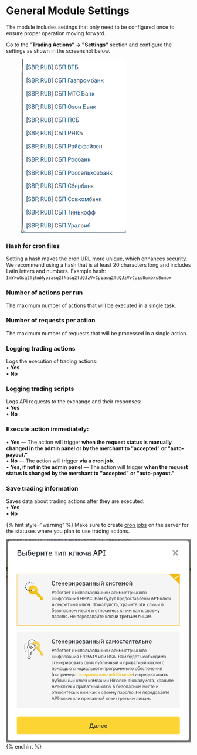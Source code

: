 # General Module Settings

The module includes settings that only need to be configured once to ensure proper operation moving forward.  

Go to the "**Trading Actions" -> "Settings"** section and configure the settings as shown in the screenshot below.

<figure><img src="../../../.gitbook/assets/image (377).png" alt=""><figcaption></figcaption></figure>

### **Hash for cron files**  
Setting a hash makes the cron URL more unique, which enhances security. We recommend using a hash that is at least 20 characters long and includes Latin letters and numbers. Example hash:  
`ImYkwGsq2fjhuWypiasq2fNasq2fdQJzVvCpiasq2fdQJzVvCpis8umbxs8umbx`  

### **Number of actions per run**  
The maximum number of actions that will be executed in a single task.  

### **Number of requests per action**  
The maximum number of requests that will be processed in a single action.  

### **Logging trading actions**  
Logs the execution of trading actions:  
• **Yes**  
• **No**  

### **Logging trading scripts**  
Logs API requests to the exchange and their responses:  
• **Yes**  
• **No**  

### **Execute action immediately:**  
• **Yes** — The action will trigger **when the request status is manually changed in the admin panel or by the merchant to "accepted" or "auto-payout."**  
• **No** — The action will trigger **via a cron job.**  
• **Yes, if not in the admin panel** — The action will trigger **when the request status is changed by the merchant to "accepted" or "auto-payout."**  

### **Save trading information**  
Saves data about trading actions after they are executed:  
• **Yes**  
• **No**  

{% hint style="warning" %}
Make sure to create [cron jobs](https://premium.gitbook.io/main/osnovnye-nastroiki/faq/kak-sozdat-zadanie-cron-na-servere) on the server for the statuses where you plan to use trading actions.

![](<../../../.gitbook/assets/image (1512).png>)
{% endhint %}
